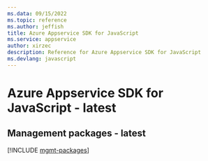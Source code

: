 ```yaml
---
ms.data: 09/15/2022
ms.topic: reference
ms.author: jeffish
title: Azure Appservice SDK for JavaScript
ms.service: appservice
author: xirzec
description: Reference for Azure Appservice SDK for JavaScript
ms.devlang: javascript
---
```

# Azure Appservice SDK for JavaScript - latest

## Management packages - latest
[!INCLUDE [mgmt-packages](appservice-mgmt-index.md)]